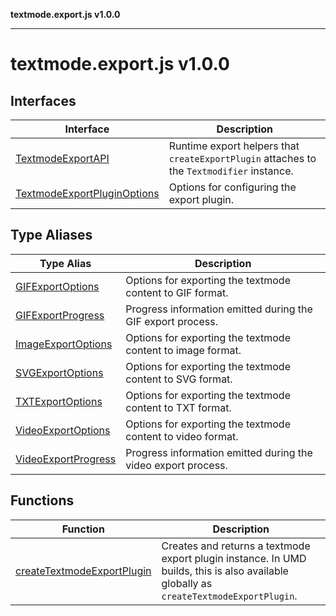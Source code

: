 **textmode.export.js v1.0.0**

***

# textmode.export.js v1.0.0

## Interfaces

| Interface | Description |
| ------ | ------ |
| [TextmodeExportAPI](interfaces/TextmodeExportAPI.md) | Runtime export helpers that `createExportPlugin` attaches to the `Textmodifier` instance. |
| [TextmodeExportPluginOptions](interfaces/TextmodeExportPluginOptions.md) | Options for configuring the export plugin. |

## Type Aliases

| Type Alias | Description |
| ------ | ------ |
| [GIFExportOptions](type-aliases/GIFExportOptions.md) | Options for exporting the textmode content to GIF format. |
| [GIFExportProgress](type-aliases/GIFExportProgress.md) | Progress information emitted during the GIF export process. |
| [ImageExportOptions](type-aliases/ImageExportOptions.md) | Options for exporting the textmode content to image format. |
| [SVGExportOptions](type-aliases/SVGExportOptions.md) | Options for exporting the textmode content to SVG format. |
| [TXTExportOptions](type-aliases/TXTExportOptions.md) | Options for exporting the textmode content to TXT format. |
| [VideoExportOptions](type-aliases/VideoExportOptions.md) | Options for exporting the textmode content to video format. |
| [VideoExportProgress](type-aliases/VideoExportProgress.md) | Progress information emitted during the video export process. |

## Functions

| Function | Description |
| ------ | ------ |
| [createTextmodeExportPlugin](functions/createTextmodeExportPlugin.md) | Creates and returns a textmode export plugin instance. In UMD builds, this is also available globally as `createTextmodeExportPlugin`. |
